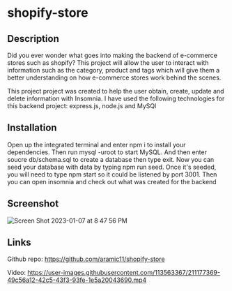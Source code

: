 # shopify-store

## Description
Did you ever wonder what goes into making the backend of e-commerce stores such as shopify? This project will allow the user to interact with information  such as the category, product and tags which will give them a better understanding on how e-commerce stores work behind the scenes.

This project project was created to help the user obtain, create, update and delete information with Insomnia. I have used the following technologies for this backend project: express.js, node.js and MySQl

## Installation
Open up the integrated terminal and enter npm i to install your dependencies. Then run mysql -uroot to start MySQL. And then enter soucre db/schema.sql to create a database then type exit. Now you can seed your database with data by typing npm run seed. Once it's seeded, you will need to type npm start so it could be listened by port 3001. Then you can open insomnia and check out what was created for the backend


## Screenshot
![Screen Shot 2023-01-07 at 8 47 56 PM](https://user-images.githubusercontent.com/113563367/211177372-1b25880b-6acb-4367-9563-9500aa699c77.png)




## Links

Github repo: https://github.com/aramic11/shopify-store

Video: https://user-images.githubusercontent.com/113563367/211177369-49c56a12-42c5-43f3-93fe-1e5a20043690.mp4

